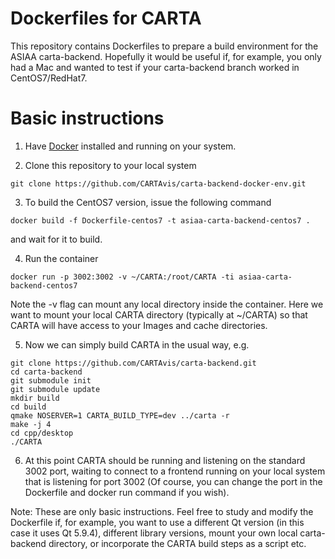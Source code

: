 # Dockerfiles for CARTA

This repository contains Dockerfiles to prepare a build environment for the ASIAA carta-backend. 
Hopefully it would be useful if, for example, you only had a Mac and wanted to test if your carta-backend branch worked in CentOS7/RedHat7.

# Basic instructions
1. Have [Docker](https://www.docker.com) installed and running on your system.

2. Clone this repository to your local system 
```
git clone https://github.com/CARTAvis/carta-backend-docker-env.git
```

3. To build the CentOS7 version, issue the following command 
```
docker build -f Dockerfile-centos7 -t asiaa-carta-backend-centos7 .
``` 
and wait for it to build.

4. Run the container 
```
docker run -p 3002:3002 -v ~/CARTA:/root/CARTA -ti asiaa-carta-backend-centos7
```
Note the -v flag can mount any local directory inside the container. Here we want to mount your local CARTA directory (typically at ~/CARTA) so that CARTA 
will have access to your Images and cache directories.

5. Now we can simply build CARTA in the usual way, e.g. 
```
git clone https://github.com/CARTAvis/carta-backend.git 
cd carta-backend
git submodule init
git submodule update
mkdir build
cd build
qmake NOSERVER=1 CARTA_BUILD_TYPE=dev ../carta -r
make -j 4
cd cpp/desktop
./CARTA
```

6. At this point CARTA should be running and listening on the standard 3002 port, waiting to connect to a frontend running on your local system that is 
listening for port 3002 (Of course, you can change the port in the Dockerfile and docker run command if you wish).

Note: These are only basic instructions. Feel free to study and modify the Dockerfile if, for example, you want to use a different Qt version (in this case it uses Qt 5.9.4), different library versions, mount your own local carta-backend directory, or incorporate the CARTA build steps as a script etc.

